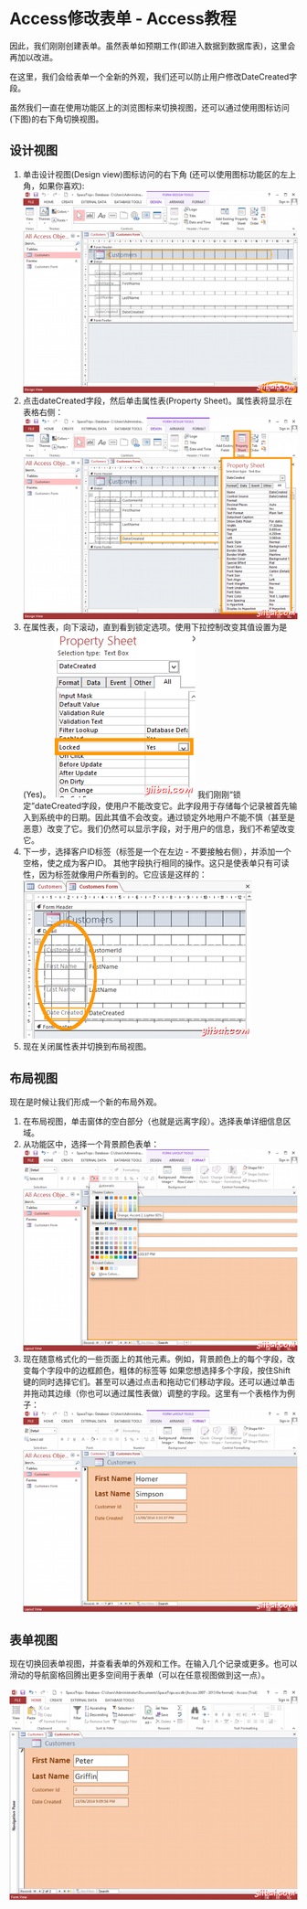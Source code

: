 # Access修改表单 - Access教程

因此，我们刚刚创建表单。虽然表单如预期工作(即进入数据到数据库表)，这里会再加以改进。

在这里，我们会给表单一个全新的外观，我们还可以防止用户修改DateCreated字段。

虽然我们一直在使用功能区上的浏览图标来切换视图，还可以通过使用图标访问(下图)的右下角切换视图。

## 设计视图

1.  单击设计视图(Design view)图标访问的右下角 (还可以使用图标功能区的左上角，如果你喜欢): ![Screen shot of View icons](../img/0J0046459-0.png)
2.  点击dateCreated字段，然后单击属性表(Property Sheet)。属性表将显示在表格右侧：  ![Design view and property sheet](../img/0J0042542-1.png)
3.  在属性表，向下滚动，直到看到锁定选项。使用下拉控制改变其值设置为是(Yes)。 ![Screen shot of View icons](../img/0J00463a-2.png) 我们刚刚“锁定”dateCreated字段，使用户不能改变它。此字段用于存储每个记录被首先输入到系统中的日期。因此其值不会改变。通过锁定外地用户不能不慎（甚至是恶意）改变了它。我们仍然可以显示字段，对于用户的信息，我们不希望改变它。
4.  下一步，选择客户ID标签（标签是一个在左边 - 不要接触右侧），并添加一个空格，使之成为客户ID。 其他字段执行相同的操作。这只是使表单只有可读性，因为标签就像用户所看到的。它应该是这样的： ![Screen shot of form labels](../img/0J004J12-3.png)
5.  现在关闭属性表并切换到布局视图。

## 布局视图

现在是时候让我们形成一个新的布局外观。

1.  在布局视图，单击窗体的空白部分（也就是远离字段）。选择表单详细信息区域。
2.  从功能区中，选择一个背景颜色表单： ![Screen shot of form labels](../img/0J0045b3-4.png)
3.  现在随意格式化的一些页面上的其他元素。例如，背景颜色上的每个字段，改变每个字段中的边框颜色，粗体的标签等 如果您想选择多个字段，按住Shift键的同时选择它们。甚至可以通过点击和拖动它们移动字段。还可以通过单击并拖动其边缘（你也可以通过属性表做）调整的字段。这里有一个表格作为例子： ![Screen shot of form labels](../img/0J0041338-5.png)

## 表单视图

现在切换回表单视图，并查看表单的外观和工作。在输入几个记录或更多。也可以滑动的导航窗格回腾出更多空间用于表单（可以在任意视图做到这一点）。

![Screen shot of form labels](../img/0J0042261-6.png)  